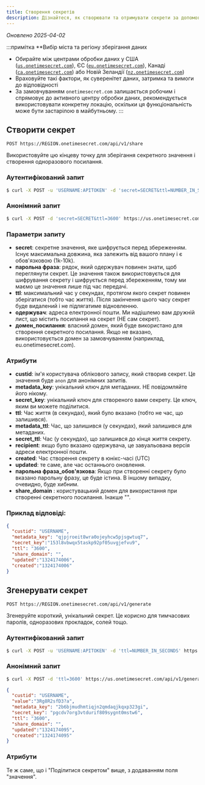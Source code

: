 ```yaml
---
title: Створення секретів
description: Дізнайтеся, як створювати та отримувати секрети за допомогою Onetime Secret REST API, з підтримкою як авторизованого, так і анонімного використання.
---
```


_Оновлено 2025-04-02_

:::примітка
**Вибір міста та регіону зберігання даних
- Обирайте між центрами обробки даних у США ([`us.onetimesecret.com`](https://us.onetimesecret.com/)), ЄС ([`eu.onetimesecret.com`](https://eu.onetimesecret.com/)), Канаді ([`ca.onetimesecret.com`](https://ca.onetimesecret.com/)) або Новій Зеландії ([`nz.onetimesecret.com`](https://nz.onetimesecret.com/))
- Враховуйте такі фактори, як суверенітет даних, затримка та вимоги до відповідності
- За замовчуванням `onetimesecret.com` залишається робочим і спрямовує до активного центру обробки даних, рекомендується використовувати конкретну локацію, оскільки ця функціональність може бути застарілою в майбутньому.
:::


## Створити секрет

`POST https://REGION.onetimesecret.com/api/v1/share`

Використовуйте цю кінцеву точку для зберігання секретного значення і створення одноразового посилання.


### Аутентифікований запит

```bash
$ curl -X POST -u 'USERNAME:APITOKEN' -d 'secret=SECRET&ttl=NUMBER_IN_SECONDS' https://us.onetimesecret.com/api/v1/share
```

### Анонімний запит

```bash
$ curl -X POST -d 'secret=SECRET&ttl=3600' https://us.onetimesecret.com/api/v1/share
```

### Параметри запиту

- **secret**: секретне значення, яке шифрується перед збереженням. Існує максимальна довжина, яка залежить від вашого плану і є обов'язковою (1k-10k).
- **парольна фраза**: рядок, який одержувач повинен знати, щоб переглянути секрет. Це значення також використовується для шифрування секрету і шифрується перед збереженням, тому ми маємо це значення лише під час передачі.
- **ttl**: максимальний час у секундах, протягом якого секрет повинен зберігатися (тобто час життя). Після закінчення цього часу секрет буде видалений і не підлягатиме відновленню.
- **одержувач**: адреса електронної пошти. Ми надішлемо вам дружній лист, що містить посилання на секрет (НЕ сам секрет).
- **домен_посилання**: власний домен, який буде використано для створення секретного посилання. Якщо не вказано, використовується домен за замовчуванням (наприклад, eu.onetimesecret.com).

### Атрибути

- **custid**: ім'я користувача облікового запису, який створив секрет. Це значення буде `anon` для анонімних запитів.
- **metadata\_key**: унікальний ключ для метаданих. НЕ повідомляйте його нікому.
- **secret\_key**: унікальний ключ для створеного вами секрету. Це ключ, яким ви можете поділитися.
- **ttl**: Час життя (в секундах), який було вказано (тобто не час, що залишився).
- **metadata\_ttl**: Час, що залишився (у секундах), який залишився для метаданих.
- **secret\_ttl**: Час (у секундах), що залишився до кінця життя секрету.
- **recipient**: якщо було вказано одержувача, це завуальована версія адреси електронної пошти.
- **created**: Час створення секрету в юнікс-часі (UTC)
- **updated**: те саме, але час останнього оновлення.
- **парольна фраза\_обов'язкова**: Якщо при створенні секрету було вказано парольну фразу, це буде істина. В іншому випадку, очевидно, буде хибним.
- **share_domain** : користувацький домен для використання при створенні секретного посилання. Інакше "".


### Приклад відповіді:

```json
{
  "custid": "USERNAME",
  "metadata_key": "qjpjroeit8wra0ojeyhcw5pjsgwtuq7",
  "secret_key":"153l8vbwqx5taskp92pf05uvgjefvu9",
  "ttl": "3600",
  "share_domain": "",
  "updated":"1324174006",
  "created":"1324174006"
}
```

## Згенерувати секрет

`POST https://REGION.onetimesecret.com/api/v1/generate`

Згенеруйте короткий, унікальний секрет. Це корисно для тимчасових паролів, одноразових прокладок, солей тощо.

### Аутентифікований запит

```bash
$ curl -X POST -u 'USERNAME:APITOKEN' -d 'ttl=NUMBER_IN_SECONDS' https://us.onetimesecret.com/api/v1/generate
```

### Анонімний запит

```bash
$ curl -X POST -d 'ttl=3600' https://us.onetimesecret.com/api/v1/generate
```


```json
{
  "custid": "USERNAME",
  "value":"3Rg8R2sfD3?a",
  "metadata_key": "2b6bjmudhmtiqjn2qmdaqjkqxp323gi",
  "secret_key": "pgcdv7org3vtdurif809sygnt0mstw6",
  "ttl": "3600",
  "share_domain": "",
  "updated":"1324174095",
  "created":"1324174095"
}
```

### Атрибути

Те ж саме, що і "Поділитися секретом" вище, з додаванням поля "значення".
